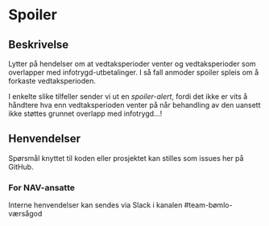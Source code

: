# Spoiler
## Beskrivelse
Lytter på hendelser om at vedtaksperioder venter og vedtaksperioder som overlapper med infotrygd-utbetalinger. 
I så fall anmoder spoiler spleis om å forkaste vedtaksperioden. 

I enkelte slike tilfeller sender vi ut en _spoiler-alert_, fordi det ikke er vits å håndtere hva enn vedtaksperioden venter på når behandling av den uansett ikke støttes grunnet overlapp med infotrygd...!

## Henvendelser
Spørsmål knyttet til koden eller prosjektet kan stilles som issues her på GitHub.

### For NAV-ansatte
Interne henvendelser kan sendes via Slack i kanalen #team-bømlo-værsågod
